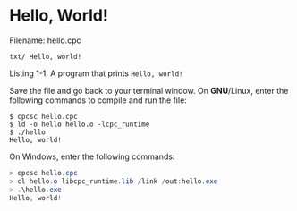 # Hello, World!

Filename: hello.cpc
```cpc
txt/ Hello, world!
```
Listing 1-1: A program that prints `Hello, world!`

Save the file and go back to your terminal window. On **GNU**/Linux, enter the following commands to compile and run the file:
```text
$ cpcsc hello.cpc
$ ld -o hello hello.o -lcpc_runtime
$ ./hello
Hello, world!
```

On Windows, enter the following commands:
```powershell
> cpcsc hello.cpc
> cl hello.o libcpc_runtime.lib /link /out:hello.exe
> .\hello.exe
Hello, world!
```